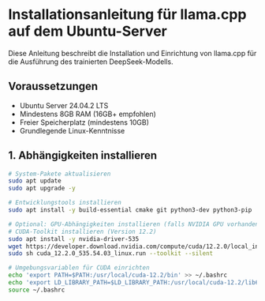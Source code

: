 # Installationsanleitung für llama.cpp auf dem Ubuntu-Server

Diese Anleitung beschreibt die Installation und Einrichtung von llama.cpp für die Ausführung des trainierten DeepSeek-Modells.

## Voraussetzungen

- Ubuntu Server 24.04.2 LTS
- Mindestens 8GB RAM (16GB+ empfohlen)
- Freier Speicherplatz (mindestens 10GB)
- Grundlegende Linux-Kenntnisse

## 1. Abhängigkeiten installieren

```bash
# System-Pakete aktualisieren
sudo apt update
sudo apt upgrade -y

# Entwicklungstools installieren
sudo apt install -y build-essential cmake git python3-dev python3-pip

# Optional: GPU-Abhängigkeiten installieren (falls NVIDIA GPU vorhanden)
# CUDA-Toolkit installieren (Version 12.2)
sudo apt install -y nvidia-driver-535
wget https://developer.download.nvidia.com/compute/cuda/12.2.0/local_installers/cuda_12.2.0_535.54.03_linux.run
sudo sh cuda_12.2.0_535.54.03_linux.run --toolkit --silent

# Umgebungsvariablen für CUDA einrichten
echo 'export PATH=$PATH:/usr/local/cuda-12.2/bin' >> ~/.bashrc
echo 'export LD_LIBRARY_PATH=$LD_LIBRARY_PATH:/usr/local/cuda-12.2/lib64' >> ~/.bashrc
source ~/.bashrc